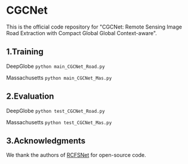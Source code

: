 # CGCNet
This is the official code repository for "CGCNet: Remote Sensing Image Road Extraction with Compact Global Global Context-aware".


## 1.Training
DeepGlobe
`python main_CGCNet_Road.py`

Massachusetts
`python main_CGCNet_Mas.py`

## 2.Evaluation
DeepGlobe
`python test_CGCNet_Road.py`

Massachusetts
`python test_CGCNet_Mas.py`

## 3.Acknowledgments
We thank the authors of [RCFSNet](https://github.com/CVer-Yang/RCFSNet) for open-source code.

